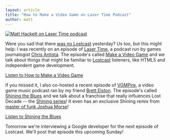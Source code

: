 ```yaml
---
layout: article
title: "How to Make a Video Game on Laser Time Podcast"
author: matt
---
```

<div class="full-frame">
	<a href="http://www.lasertimepodcast.com/2012/06/04/laser-time-how-to-make-a-video-game/">
		<img alt="Matt Hackett on Laser Time podcast" src="/media/images/posts/misc/lasertime.png">
	</a>
</div>

Were you sad that there [was no Lostcast](https://twitter.com/LostDecadeGames/status/209356076099973120) yesterday? Us too, but this might help: I was recently on an episode of [Laser Time](http://www.lasertimepodcast.com/), a podcast run by games journalogist [Chris Antista](https://twitter.com/#!/CAntista). The episode's called [Make a Video Game](http://www.lasertimepodcast.com/2012/06/04/laser-time-how-to-make-a-video-game/) and we talk about things that might be familiar to [Lostcast](/lostcast/) listeners, like HTML5 and independent game development.

<a class="download-podcast" href="http://www.lasertimepodcast.com/2012/06/04/laser-time-how-to-make-a-video-game/">
	Listen to How to Make a Video Game
</a>

If you missed it, I also co-hosted a recent episode of [VGMPire](http://www.vgmpire.com/), a video game music podcast ran by my friend [Brett Elston](https://twitter.com/#!/Brelston). The episode's called [Shining the Blues](http://www.vgmpire.com/2012/05/23/vgmpire-episode-22-shining-the-blues/) and we talk about a franchise that really influences Lost Decade -- the [Shining series](http://goo.gl/0YxU3)! It even has an exclusive Shining remix from [master of funk Joshua Morse](https://twitter.com/richtaur/status/208442678239707136)!

<a class="download-podcast" href="http://www.vgmpire.com/2012/05/23/vgmpire-episode-22-shining-the-blues/">
	Listen to Shining the Blues
</a>

Tomorrow we're interviewing a Google developer for the next episode of Lostcast. We'll post that episode this upcoming Sunday!
